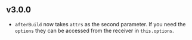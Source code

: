 ## v3.0.0

- `afterBuild` now takes `attrs` as the second parameter. If you need the `options` they can be
  accessed from the receiver in `this.options`.
